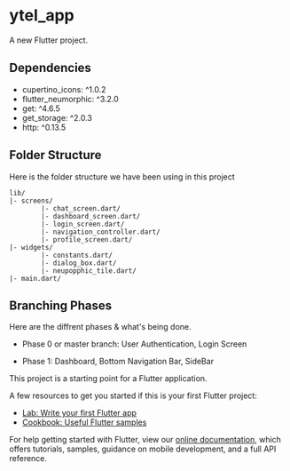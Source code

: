 # ytel_app

A new Flutter project.

## Dependencies


-  cupertino_icons: ^1.0.2
-  flutter_neumorphic: ^3.2.0
-  get: ^4.6.5
-  get_storage: ^2.0.3
-  http: ^0.13.5

## Folder Structure
Here is the folder structure we have been using in this project

```
lib/
|- screens/
        |- chat_screen.dart/
        |- dashboard_screen.dart/
        |- login_screen.dart/
        |- navigation_controller.dart/
        |- profile_screen.dart/
|- widgets/
        |- constants.dart/
        |- dialog_box.dart/
        |- neupopphic_tile.dart/
|- main.dart/

```

## Branching Phases
Here are the diffrent phases & what's being done.

- Phase 0 or master branch: User Authentication, Login Screen

- Phase 1: Dashboard, Bottom Navigation Bar, SideBar


This project is a starting point for a Flutter application.

A few resources to get you started if this is your first Flutter project:

- [Lab: Write your first Flutter app](https://flutter.dev/docs/get-started/codelab)
- [Cookbook: Useful Flutter samples](https://flutter.dev/docs/cookbook)

For help getting started with Flutter, view our
[online documentation](https://flutter.dev/docs), which offers tutorials,
samples, guidance on mobile development, and a full API reference.
